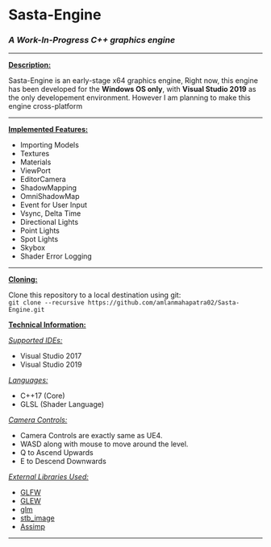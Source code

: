 # Sasta-Engine
### *A Work-In-Progress C++ graphics engine*

***

<ins>**Description:**</ins>

Sasta-Engine is an early-stage x64 graphics engine, Right now, this engine has been developed for the **Windows OS only**, with 
**Visual Studio 2019** as the only developement environment. However I am planning to make this engine cross-platform

***

<ins>**Implemented Features:**</ins>

 * Importing Models
 * Textures
 * Materials
 * ViewPort
 * EditorCamera
 * ShadowMapping
 * OmniShadowMap
 * Event for User Input
 * Vsync, Delta Time
 * Directional Lights
 * Point Lights
 * Spot Lights
 * Skybox
 * Shader Error Logging

***

<ins>**Cloning:**</ins>

Clone this repository to a local destination using git:  
`git clone --recursive https://github.com/amlanmahapatra02/Sasta-Engine.git`  


<ins>**Technical Information:**</ins>

<ins>*Supported IDEs:*</ins> 
 * Visual Studio 2017
 * Visual Studio 2019  

<ins>*Languages:*</ins> 
 * C++17 (Core)
 * GLSL (Shader Language)

<ins>*Camera Controls:*</ins>
  * Camera Controls are exactly same as UE4.
  * WASD along with mouse to move around the level. 
  * Q to Ascend Upwards
  * E to Descend Downwards

<ins>*External Libraries Used:*</ins> 
 * [GLFW](https://github.com/glfw/glfw)
 * [GLEW](https://github.com/nigels-com/glew)
 * [glm](https://github.com/g-truc/glm)
 * [stb_image](https://github.com/nothings/stb/blob/master/stb_image.h)
 * [Assimp](https://github.com/assimp/assimp)


***
